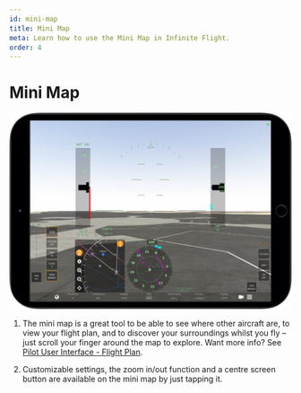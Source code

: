 ```yaml
---
id: mini-map
title: Mini Map
meta: Learn how to use the Mini Map in Infinite Flight.
order: 4
---
```


# Mini Map

![Mini Map](_images/manual/frames/mini-map.jpg)



1. The mini map is a great tool to be able to see where other aircraft are, to view your flight plan, and to discover your surroundings whilst you fly – just scroll your finger around the map to explore. Want more info? See [Pilot User Interface - Flight Plan](/docs/manual/pilot-user-interface/flight-plan).

   

2. Customizable settings, the zoom in/out function and a centre screen button are available on the mini map by just tapping it.